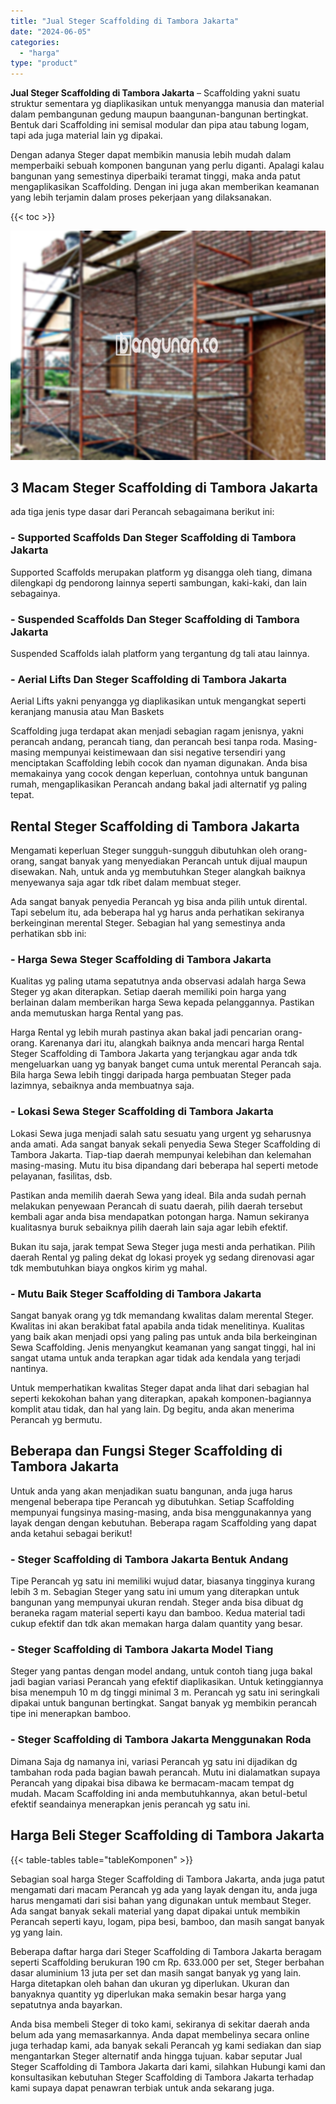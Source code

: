 ```yaml
---
title: "Jual Steger Scaffolding di Tambora Jakarta"
date: "2024-06-05"
categories: 
  - "harga"
type: "product"
---
```


**Jual Steger Scaffolding di Tambora Jakarta** – Scaffolding yakni suatu struktur sementara yg diaplikasikan untuk menyangga manusia dan material dalam pembangunan gedung maupun baangunan-bangunan bertingkat. Bentuk dari Scaffolding ini semisal modular dan pipa atau tabung logam, tapi ada juga material lain yg dipakai.

Dengan adanya Steger dapat membikin manusia lebih mudah dalam memperbaiki sebuah komponen bangunan yang perlu diganti. Apalagi kalau bangunan yang semestinya diperbaiki teramat tinggi, maka anda patut mengaplikasikan Scaffolding. Dengan ini juga akan memberikan keamanan yang lebih terjamin dalam proses pekerjaan yang dilaksanakan.

{{< toc >}}

![Jual Steger Scaffolding di Tambora Jakarta](/images/sewa-scaffolding-steger-20.png)

## 3 Macam Steger Scaffolding di Tambora Jakarta

ada tiga jenis type dasar dari Perancah sebagaimana berikut ini:

### \- Supported Scaffolds Dan Steger Scaffolding di Tambora Jakarta

Supported Scaffolds merupakan platform yg disangga oleh tiang, dimana dilengkapi dg pendorong lainnya seperti sambungan, kaki-kaki, dan lain sebagainya.

### \- Suspended Scaffolds Dan Steger Scaffolding di Tambora Jakarta

Suspended Scaffolds ialah platform yang tergantung dg tali atau lainnya.

### \- Aerial Lifts Dan Steger Scaffolding di Tambora Jakarta

Aerial Lifts yakni penyangga yg diaplikasikan untuk mengangkat seperti keranjang manusia atau Man Baskets

Scaffolding juga terdapat akan menjadi sebagian ragam jenisnya, yakni perancah andang, perancah tiang, dan perancah besi tanpa roda. Masing-masing mempunyai keistimewaan dan sisi negative tersendiri yang menciptakan Scaffolding lebih cocok dan nyaman digunakan. Anda bisa memakainya yang cocok dengan keperluan, contohnya untuk bangunan rumah, mengaplikasikan Perancah andang bakal jadi alternatif yg paling tepat.

## Rental Steger Scaffolding di Tambora Jakarta

Mengamati keperluan Steger sungguh-sungguh dibutuhkan oleh orang-orang, sangat banyak yang menyediakan Perancah untuk dijual maupun disewakan. Nah, untuk anda yg membutuhkan Steger alangkah baiknya menyewanya saja agar tdk ribet dalam membuat steger.

Ada sangat banyak penyedia Perancah yg bisa anda pilih untuk dirental. Tapi sebelum itu, ada beberapa hal yg harus anda perhatikan sekiranya berkeinginan merental Steger. Sebagian hal yang semestinya anda perhatikan sbb ini:

### \- Harga Sewa Steger Scaffolding di Tambora Jakarta

Kualitas yg paling utama sepatutnya anda observasi adalah harga Sewa Steger yg akan diterapkan. Setiap daerah memiliki poin harga yang berlainan dalam memberikan harga Sewa kepada pelanggannya. Pastikan anda memutuskan harga Rental yang pas.

Harga Rental yg lebih murah pastinya akan bakal jadi pencarian orang-orang. Karenanya dari itu, alangkah baiknya anda mencari harga Rental Steger Scaffolding di Tambora Jakarta yang terjangkau agar anda tdk mengeluarkan uang yg banyak banget cuma untuk merental Perancah saja. Bila harga Sewa lebih tinggi daripada harga pembuatan Steger pada lazimnya, sebaiknya anda membuatnya saja.

### \- Lokasi Sewa Steger Scaffolding di Tambora Jakarta

Lokasi Sewa juga menjadi salah satu sesuatu yang urgent yg seharusnya anda amati. Ada sangat banyak sekali penyedia Sewa Steger Scaffolding di Tambora Jakarta. Tiap-tiap daerah mempunyai kelebihan dan kelemahan masing-masing. Mutu itu bisa dipandang dari beberapa hal seperti metode pelayanan, fasilitas, dsb.

Pastikan anda memilih daerah Sewa yang ideal. Bila anda sudah pernah melakukan penyewaan Perancah di suatu daerah, pilih daerah tersebut kembali agar anda bisa mendapatkan potongan harga. Namun sekiranya kualitasnya buruk sebaiknya pilih daerah lain saja agar lebih efektif.

Bukan itu saja, jarak tempat Sewa Steger juga mesti anda perhatikan. Pilih daerah Rental yg paling dekat dg lokasi proyek yg sedang direnovasi agar tdk membutuhkan biaya ongkos kirim yg mahal.

### \- Mutu Baik Steger Scaffolding di Tambora Jakarta

Sangat banyak orang yg tdk memandang kwalitas dalam merental Steger. Kwalitas ini akan berakibat fatal apabila anda tidak menelitinya. Kualitas yang baik akan menjadi opsi yang paling pas untuk anda bila berkeinginan Sewa Scaffolding. Jenis menyangkut keamanan yang sangat tinggi, hal ini sangat utama untuk anda terapkan agar tidak ada kendala yang terjadi nantinya.

Untuk memperhatikan kwalitas Steger dapat anda lihat dari sebagian hal seperti kekokohan bahan yang diterapkan, apakah komponen-bagiannya komplit atau tidak, dan hal yang lain. Dg begitu, anda akan menerima Perancah yg bermutu.

## Beberapa dan Fungsi Steger Scaffolding di Tambora Jakarta

Untuk anda yang akan menjadikan suatu bangunan, anda juga harus mengenal beberapa tipe Perancah yg dibutuhkan. Setiap Scaffolding mempunyai fungsinya masing-masing, anda bisa menggunakannya yang layak dengan dengan kebutuhan. Beberapa ragam Scaffolding yang dapat anda ketahui sebagai berikut!

### \- Steger Scaffolding di Tambora Jakarta Bentuk Andang

Tipe Perancah yg satu ini memiliki wujud datar, biasanya tingginya kurang lebih 3 m. Sebagian Steger yang satu ini umum yang diterapkan untuk bangunan yang mempunyai ukuran rendah. Steger anda bisa dibuat dg beraneka ragam material seperti kayu dan bamboo. Kedua material tadi cukup efektif dan tdk akan memakan harga dalam quantity yang besar.

### \- Steger Scaffolding di Tambora Jakarta Model Tiang

Steger yang pantas dengan model andang, untuk contoh tiang juga bakal jadi bagian variasi Perancah yang efektif diaplikasikan. Untuk ketinggiannya bisa menempuh 10 m dg tinggi minimal 3 m. Perancah yg satu ini seringkali dipakai untuk bangunan bertingkat. Sangat banyak yg membikin perancah tipe ini menerapkan bamboo.

### \- Steger Scaffolding di Tambora Jakarta Menggunakan Roda

Dimana Saja dg namanya ini, variasi Perancah yg satu ini dijadikan dg tambahan roda pada bagian bawah perancah. Mutu ini dialamatkan supaya Perancah yang dipakai bisa dibawa ke bermacam-macam tempat dg mudah. Macam Scaffolding ini anda membutuhkannya, akan betul-betul efektif seandainya menerapkan jenis perancah yg satu ini.

## Harga Beli Steger Scaffolding di Tambora Jakarta

{{< table-tables table="tableKomponen" >}}

Sebagian soal harga Steger Scaffolding di Tambora Jakarta, anda juga patut mengamati dari macam Perancah yg ada yang layak dengan itu, anda juga harus mengamati dari sisi bahan yang digunakan untuk membaut Steger. Ada sangat banyak sekali material yang dapat dipakai untuk membikin Perancah seperti kayu, logam, pipa besi, bamboo, dan masih sangat banyak yg yang lain.

Beberapa daftar harga dari Steger Scaffolding di Tambora Jakarta beragam seperti Scaffolding berukuran 190 cm Rp. 633.000 per set, Steger berbahan dasar aluminium 13 juta per set dan masih sangat banyak yg yang lain. Harga ditetapkan oleh bahan dan ukuran yg diperlukan. Ukuran dan banyaknya quantity yg diperlukan maka semakin besar harga yang sepatutnya anda bayarkan.

Anda bisa membeli Steger di toko kami, sekiranya di sekitar daerah anda belum ada yang memasarkannya. Anda dapat membelinya secara online juga terhadap kami, ada banyak sekali Perancah yg kami sediakan dan siap mengantarkan Steger alternatif anda hingga tujuan. kabar seputar Jual Steger Scaffolding di Tambora Jakarta dari kami, silahkan Hubungi kami dan konsultasikan kebutuhan Steger Scaffolding di Tambora Jakarta terhadap kami supaya dapat penawran terbiak untuk anda sekarang juga.
